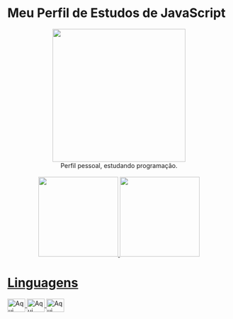 <h1>
  Meu Perfil de Estudos de <strong>JavaScript</strong>
</h1>

<div align="center">
  <img src="https://media2.giphy.com/media/tAsb13a9tibQs/giphy.gif?cid=ecf05e47ymyon4sh5ra22xcvm5zspvuvq2pv81rk5u6gigwh&rid=giphy.gif&ct=g" width="300px" />
</div>

<div align="center" style="display: inline_block">
  Perfil pessoal, estudando programação.
</div>
<br />

<div  align="center">
  <a href="https://github.com/L0rdLuiz">
  <img height="180em" src="https://github-readme-stats.vercel.app/api?username=L0rdLuiz&show_icons=true&theme=dark&include_all_commits=true&count_private=true"/>
  <img height="180em" src="https://github-readme-stats.vercel.app/api/top-langs/?username=L0rdLuiz&layout=compact&langs_count=7&theme=dark"/>
</div>

  <h1> Linguagens </h1>
  <img align="center" alt="Aqui tem um código de JS" height="30" width="40"
       src="https://cdn.jsdelivr.net/gh/devicons/devicon/icons/javascript/javascript-original.svg" />
   <img align="center" alt="Aqui tem um código de CSS" height="30" width="40"
       src="https://cdn.jsdelivr.net/gh/devicons/devicon/icons/css3/css3-original.svg" />
   <img align="center" alt="Aqui tem um código de HTML" height="30" width="40"
       src="https://cdn.jsdelivr.net/gh/devicons/devicon/icons/html5/html5-original.svg" />
</div>

